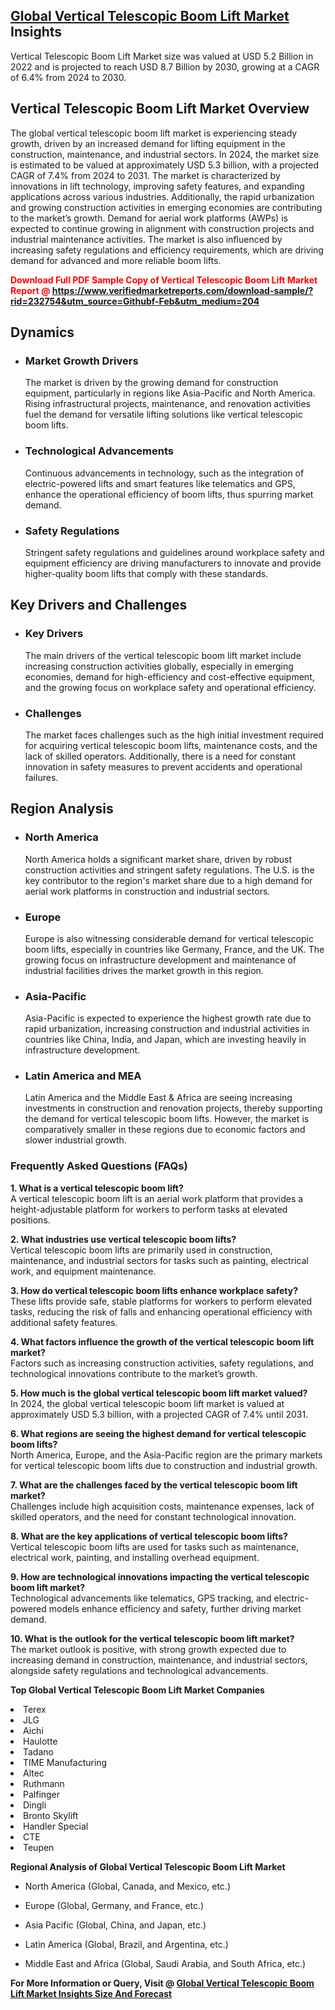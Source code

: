 <h2><a href="https://www.verifiedmarketreports.com/download-sample/?rid=232754&amp;utm_source=Githubf&amp;utm_medium=204" target="_blank">Global Vertical Telescopic Boom Lift Market</a> Insights</h2><p>Vertical Telescopic Boom Lift Market size was valued at USD 5.2 Billion in 2022 and is projected to reach USD 8.7 Billion by 2030, growing at a CAGR of 6.4% from 2024 to 2030.</p><p> <h2>Vertical Telescopic Boom Lift Market Overview</h2> <p>The global vertical telescopic boom lift market is experiencing steady growth, driven by an increased demand for lifting equipment in the construction, maintenance, and industrial sectors. In 2024, the market size is estimated to be valued at approximately USD 5.3 billion, with a projected CAGR of 7.4% from 2024 to 2031. The market is characterized by innovations in lift technology, improving safety features, and expanding applications across various industries. Additionally, the rapid urbanization and growing construction activities in emerging economies are contributing to the market’s growth. Demand for aerial work platforms (AWPs) is expected to continue growing in alignment with construction projects and industrial maintenance activities. The market is also influenced by increasing safety regulations and efficiency requirements, which are driving demand for advanced and more reliable boom lifts. <p><strong><p><span class=""><span style="color: #ff0000;"><strong>Download Full PDF Sample Copy of Vertical Telescopic Boom Lift Market Report</strong> @ </span><a href="https://www.verifiedmarketreports.com/download-sample/?rid=232754&amp;utm_source=Githubf-Feb&amp;utm_medium=204" target="_blank">https://www.verifiedmarketreports.com/download-sample/?rid=232754&amp;utm_source=Githubf-Feb&amp;utm_medium=204</a></span></p></strong></p> <h2>Dynamics</h2> <ul> <li><h3>Market Growth Drivers</h3> The market is driven by the growing demand for construction equipment, particularly in regions like Asia-Pacific and North America. Rising infrastructural projects, maintenance, and renovation activities fuel the demand for versatile lifting solutions like vertical telescopic boom lifts.</li> <li><h3>Technological Advancements</h3> Continuous advancements in technology, such as the integration of electric-powered lifts and smart features like telematics and GPS, enhance the operational efficiency of boom lifts, thus spurring market demand.</li> <li><h3>Safety Regulations</h3> Stringent safety regulations and guidelines around workplace safety and equipment efficiency are driving manufacturers to innovate and provide higher-quality boom lifts that comply with these standards.</li> </ul> <h2>Key Drivers and Challenges</h2> <ul> <li><h3>Key Drivers</h3> The main drivers of the vertical telescopic boom lift market include increasing construction activities globally, especially in emerging economies, demand for high-efficiency and cost-effective equipment, and the growing focus on workplace safety and operational efficiency.</li> <li><h3>Challenges</h3> The market faces challenges such as the high initial investment required for acquiring vertical telescopic boom lifts, maintenance costs, and the lack of skilled operators. Additionally, there is a need for constant innovation in safety measures to prevent accidents and operational failures.</li> </ul> <h2>Region Analysis</h2> <ul> <li><h3>North America</h3> North America holds a significant market share, driven by robust construction activities and stringent safety regulations. The U.S. is the key contributor to the region's market share due to a high demand for aerial work platforms in construction and industrial sectors.</li> <li><h3>Europe</h3> Europe is also witnessing considerable demand for vertical telescopic boom lifts, especially in countries like Germany, France, and the UK. The growing focus on infrastructure development and maintenance of industrial facilities drives the market growth in this region.</li> <li><h3>Asia-Pacific</h3> Asia-Pacific is expected to experience the highest growth rate due to rapid urbanization, increasing construction and industrial activities in countries like China, India, and Japan, which are investing heavily in infrastructure development.</li> <li><h3>Latin America and MEA</h3> Latin America and the Middle East & Africa are seeing increasing investments in construction and renovation projects, thereby supporting the demand for vertical telescopic boom lifts. However, the market is comparatively smaller in these regions due to economic factors and slower industrial growth.</li> </ul> <h3>Frequently Asked Questions (FAQs)</h3> <p><strong>1. What is a vertical telescopic boom lift?</strong><br> A vertical telescopic boom lift is an aerial work platform that provides a height-adjustable platform for workers to perform tasks at elevated positions.</p> <p><strong>2. What industries use vertical telescopic boom lifts?</strong><br> Vertical telescopic boom lifts are primarily used in construction, maintenance, and industrial sectors for tasks such as painting, electrical work, and equipment maintenance.</p> <p><strong>3. How do vertical telescopic boom lifts enhance workplace safety?</strong><br> These lifts provide safe, stable platforms for workers to perform elevated tasks, reducing the risk of falls and enhancing operational efficiency with additional safety features.</p> <p><strong>4. What factors influence the growth of the vertical telescopic boom lift market?</strong><br> Factors such as increasing construction activities, safety regulations, and technological innovations contribute to the market’s growth.</p> <p><strong>5. How much is the global vertical telescopic boom lift market valued?</strong><br> In 2024, the global vertical telescopic boom lift market is valued at approximately USD 5.3 billion, with a projected CAGR of 7.4% until 2031.</p> <p><strong>6. What regions are seeing the highest demand for vertical telescopic boom lifts?</strong><br> North America, Europe, and the Asia-Pacific region are the primary markets for vertical telescopic boom lifts due to construction and industrial growth.</p> <p><strong>7. What are the challenges faced by the vertical telescopic boom lift market?</strong><br> Challenges include high acquisition costs, maintenance expenses, lack of skilled operators, and the need for constant technological innovation.</p> <p><strong>8. What are the key applications of vertical telescopic boom lifts?</strong><br> Vertical telescopic boom lifts are used for tasks such as maintenance, electrical work, painting, and installing overhead equipment.</p> <p><strong>9. How are technological innovations impacting the vertical telescopic boom lift market?</strong><br> Technological advancements like telematics, GPS tracking, and electric-powered models enhance efficiency and safety, further driving market demand.</p> <p><strong>10. What is the outlook for the vertical telescopic boom lift market?</strong><br> The market outlook is positive, with strong growth expected due to increasing demand in construction, maintenance, and industrial sectors, alongside safety regulations and technological advancements.</p> </p><p><strong>Top Global Vertical Telescopic Boom Lift Market Companies</strong></p><div data-test-id=""><p><li>Terex</li><li> JLG</li><li> Aichi</li><li> Haulotte</li><li> Tadano</li><li> TIME Manufacturing</li><li> Altec</li><li> Ruthmann</li><li> Palfinger</li><li> Dingli</li><li> Bronto Skylift</li><li> Handler Special</li><li> CTE</li><li> Teupen</li></p><div><strong>Regional Analysis of&nbsp;Global Vertical Telescopic Boom Lift Market</strong></div><ul><li dir="ltr"><p dir="ltr">North America&nbsp;(Global, Canada, and Mexico, etc.)</p></li><li dir="ltr"><p dir="ltr">Europe (Global, Germany, and France, etc.)</p></li><li dir="ltr"><p dir="ltr">Asia Pacific&nbsp;(Global, China, and Japan, etc.)</p></li><li dir="ltr"><p dir="ltr">Latin America&nbsp;(Global, Brazil, and Argentina, etc.)</p></li><li dir="ltr">Middle East and Africa&nbsp;(Global, Saudi Arabia, and South Africa, etc.)</li></ul><p><strong>For More Information or Query, Visit @&nbsp;</strong><strong><a href="https://www.verifiedmarketreports.com/product/vertical-telescopic-boom-lift-market/?utm_source=Githubf&amp;utm_medium=204" target="_blank">Global Vertical Telescopic Boom Lift Market Insights Size And Forecast</a></strong></p></div>
